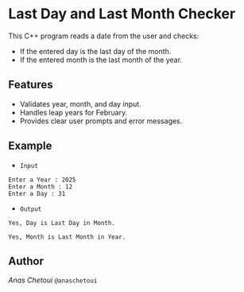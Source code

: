 # Last Day and Last Month Checker

This C++ program reads a date from the user and checks:
- If the entered day is the last day of the month.
- If the entered month is the last month of the year.

## Features

- Validates year, month, and day input.
- Handles leap years for February.
- Provides clear user prompts and error messages.

## Example
- ``Input``
```
Enter a Year : 2025
Enter a Month : 12
Enter a Day : 31
```

- ``Output``

```
Yes, Day is Last Day in Month.

Yes, Month is Last Month in Year.
```

## Author
*Anas Chetoui* ``@anaschetoui``
